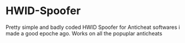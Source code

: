 # HWID-Spoofer

Pretty simple and badly coded HWID Spoofer for Anticheat softwares i made a good epoche ago. Works on all the popuplar anticheats
